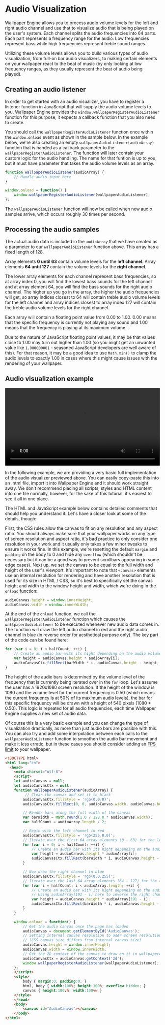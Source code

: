 # Audio Visualization

Wallpaper Engine allows you to process audio volume levels for the left and right audio channel and use that to visualize audio that is being played on the user's system. Each channel splits the audio frequencies into 64 parts. Each part represents a frequency range for the audio: Low frequencies represent bass while high frequencies represent treble sound ranges.

Utilizing these volume levels allows you to build various types of audio visualization, from full-on bar audio visualizers, to making certain elements on your wallpaper react to the beat of music (by only looking at low frequency ranges, as they usually represent the beat of audio being played).

## Creating an audio listener

In order to get started with an audio visualizer, you have to register a listener function in JavaScript that will supply the audio volume levels to you. Wallpaper Engine provides the `window.wallpaperRegisterAudioListener` function for this purpose, it expects a callback function that you also need to create.

You should call the `wallpaperRegisterAudioListener` function once within the `window.onload` event as shown in the sample below. In the example below, we're also creating an empty `wallpaperAudioListener(audioArray)` function that is handed as a callback parameter to the `wallpaperRegisterAudioListener`. The function will later contain your custom logic for the audio handling. The name for that funtion is up to you, but it must have parameter that takes the audio volume levels as an array.

```js
function wallpaperAudioListener(audioArray) {
    // Handle audio input here
}

window.onload = function() {
    window.wallpaperRegisterAudioListener(wallpaperAudioListener);
};
```

The `wallpaperAudioListener` function will now be called when new audio samples arrive, which occurs roughly 30 times per second.

## Processing the audio samples

The actual audio data is included in the `audioArray` that we have created as a parameter to our `wallpaperAudioListener` function above. This array has a fixed length of 128.

Array elements **0 until 63** contain volume levels for the **left channel**.
Array elements **64 until 127** contain the volume levels for the **right channel**.

The lower array elements for each channel represent bass frequencies, so at array index 0, you will find the lowest bass sounds for the left channel and at array element 64, you will find the bass sounds for the right audio channel. The higher up you go in the array, the higher the audio frequencies will get, so array indices closest to 64 will contain treble audio volume levels for the left channel and array indices closest to array index 127 will contain the treble audio volume levels for the right channel.

Each array will contain a floating point value from 0.00 to 1.00. 0.00 means that the specific frequency is currently not playing any sound and 1.00 means that the frequency is playing at its maximum volume.

Due to the nature of JavaScript floating point values, it may be that values close to 1.00 may turn out higher than 1.00 (so you might get an unwanted value like `1.000000001` - seasoned JavaScript developers are well aware of this). For that reason, it may be a good idea to use `Math.min()` to clamp the audio levels to exactly 1.00 in cases where this might cause issues with the rendering of your wallpaper.

## Audio visualization example

<video width="100%" loop autoplay>
  <source src="/videos/web_audio_visualizer.mp4" type="video/mp4">
  Your browser does not support the video tag.
</video>

In the following example, we are providing a very basic full implementation of the audio visualizer previewed above. You can easily copy-paste this into an .html file, import it into Wallpaper Engine and it should work straight away. We don't recommend placing all scripts, styles and HTML content into one file normally, however, for the sake of this tutorial, it's easiest to see it all in one place.

The HTML and JavaScript example below contains detailed comments that should help you understand it. Let's have a closer look at some of the details, though:

First, the CSS rules allow the canvas to fit on any resolution and any aspect ratio. You should always make sure that your wallpaper works on any type of screen resolution and aspect ratio, it's bad practice to only consider one resolution in your work and it usually only takes a few minor tweaks to ensure it works fine. In this example, we're resetting the default `margin` and `padding` on the body to 0 and hide any `overflow` (which shouldn't be necessary but it can be a good way to prevent scrollbars appearing in some edge cases). Next up, we set the canvas to be equal to the full width and height of the user's viewport. It's important to note that `<canvas>` elements use an internal resolution for rendering and have another resolution that is used for its size in HTML / CSS, so it's best to specifically set the canvas height and width to the window height and width, which we're doing in the `onload` function:

```js
audioCanvas.height = window.innerHeight;
audioCanvas.width = window.innerWidth;
```

At the end of the `onload` function, we call the `wallpaperRegisterAudioListener` function which causes the `wallpaperAudioListener` to be executed whenever new audio data comes in. The function will draw the left audio channel in red and the right audio channel in blue (in reverse order for aesthetical purpose only). The key part of the code can be found here:

```js
for (var i = 0; i < halfCount; ++i) {
    // Create an audio bar with its hight depending on the audio volume level of the current frequency
    var height = audioCanvas.height * audioArray[i];
    audioCanvasCtx.fillRect(barWidth * i, audioCanvas.height - height, barWidth, height);
}
```

The height of the audio bars is determined by the volume level of the frequency that is currently being iterated over in the `for` loop. Let's assume the user has a 1920x1080 screen resolution. If the height of the window is 1080 and the volume level for the current frequency is 0.50 (which means the current frequency is at 50% of its maximum audio levels), the bar for this specific frequency will be drawn with a height of 540 pixels (1080 * 0.50). This logic is repeated for all audio frequencies, each time Wallpaper Engine supplies a new set of audio data.

Of course this is a very basic example and you can change the type of visualization drastically, as more than just audio bars are possible with this. You can also try and add some interpolation between each calls to the `wallpaperAudioListener` function to smoothen the audio bar movement and make it less erratic, but in these cases you should consider adding an [FPS limit](/web/performance/fps) to your wallpaper.

```html
<!DOCTYPE html>
<html lang="en">
  <head>
    <meta charset="utf-8">
    <script>
    let audioCanvas = null;
    let audioCanvasCtx = null;
    function wallpaperAudioListener(audioArray) {
         // Clear the canvas and set it to black
        audioCanvasCtx.fillStyle = 'rgb(0,0,0)';
        audioCanvasCtx.fillRect(0, 0, audioCanvas.width, audioCanvas.height);

        // Render bars along the full width of the canvas
        var barWidth = Math.round(1.0 / 128.0 * audioCanvas.width);
        var halfCount = audioArray.length / 2;

        // Begin with the left channel in red
        audioCanvasCtx.fillStyle = 'rgb(255,0,0)';
        // Iterate over the first 64 array elements (0 - 63) for the left channel audio data
        for (var i = 0; i < halfCount; ++i) {
            // Create an audio bar with its hight depending on the audio volume level of the current frequency
            var height = audioCanvas.height * audioArray[i];
            audioCanvasCtx.fillRect(barWidth * i, audioCanvas.height - height, barWidth, height);
        }

        // Now draw the right channel in blue
        audioCanvasCtx.fillStyle = 'rgb(0,0,255)';
        // Iterate over the last 64 array elements (64 - 127) for the right channel audio data
        for (var i = halfCount; i < audioArray.length; ++i) {
            // Create an audio bar with its hight depending on the audio volume level
            // Using audioArray[191 - i] here to inverse the right channel for aesthetics
            var height = audioCanvas.height * audioArray[191 - i];
            audioCanvasCtx.fillRect(barWidth * i, audioCanvas.height - height, barWidth, height);
        }
    }

    window.onload = function() {
        // Get the audio canvas once the page has loaded
        audioCanvas = document.getElementById('AudioCanvas');
        // Setting internal canvas resolution to user screen resolution
        // (CSS canvas size differs from internal canvas size)
        audioCanvas.height = window.innerHeight;
        audioCanvas.width = window.innerWidth;
        // Get the 2D context of the canvas to draw on it in wallpaperAudioListener
        audioCanvasCtx = audioCanvas.getContext('2d');
        window.wallpaperRegisterAudioListener(wallpaperAudioListener);
    };
    </script>
    <style>
        body { margin:0; padding:0; }
        html, body { width:100%; height:100%; overflow:hidden; }
        canvas { height:100vh; width:100vw }
    </style>
    </head>
    <body>
        <canvas id="AudioCanvas"></canvas>
    </body>
</html>
```